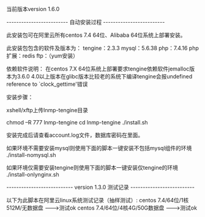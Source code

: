 当前版本version 1.6.0

------------------------- 自动安装过程 -------------------------

此安装包可在阿里云所有centos 7.4 64位、Alibaba 64位系统上部署安装。

此安装包包含的软件及版本为：
tengine：2.3.3
mysql：5.6.38
php：7.4.16
php扩展：redis
ftp：（yum安装）

依赖软件说明：
在centos 7.X 64位系统上部署要求tengine依赖软件jemalloc版本为3.6.0
4.0以上版本在glibc版本比较老的系统下编译tengine会报undefined reference to `clock_gettime'错误

安装步骤：

xshell/xftp上传lnmp-tengine目录

chmod –R 777 lnmp-tengine
cd lnmp-tengine
./install.sh

安装完成后请查看account.log文件，数据库密码在里面。

如果环境不需要安装mysql则使用下面的脚本一键安装不包括mysql组件的环境
./install-nomysql.sh

如果环境仅需要安装tengine则使用下面的脚本一键安装仅tengine的环境
./install-onlynginx.sh

--------------------------- version 1.3.0 测试记录 --------------------------

以下为此脚本在阿里云linux系统测试记录（抽样测试）:
centos 7.4/64位/1核512M/无数据盘     --->测试ok
centos 7.4/64位/4核4G/50G数据盘      --->测试ok
